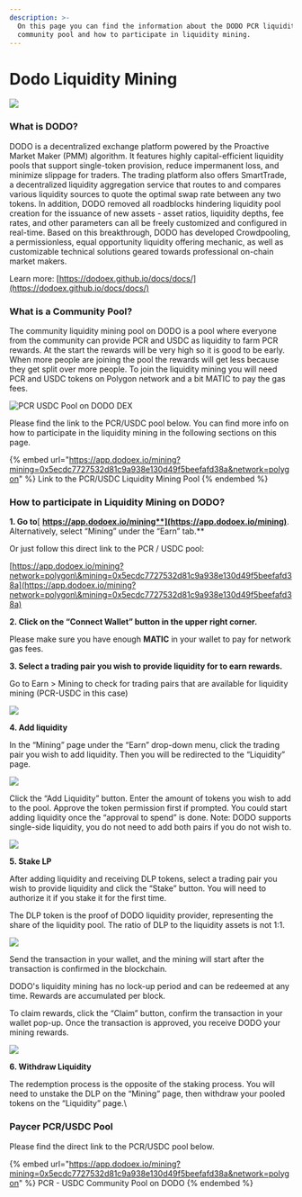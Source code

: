```yaml
---
description: >-
  On this page you can find the information about the DODO PCR liquidity mining
  community pool and how to participate in liquidity mining.
---
```


# Dodo Liquidity Mining

![](<../.gitbook/assets/dodo paycer pcr pool.png>)

### What is DODO?

DODO is a decentralized exchange platform powered by the Proactive Market Maker (PMM) algorithm. It features highly capital-efficient liquidity pools that support single-token provision, reduce impermanent loss, and minimize slippage for traders. The trading platform also offers SmartTrade, a decentralized liquidity aggregation service that routes to and compares various liquidity sources to quote the optimal swap rate between any two tokens. In addition, DODO removed all roadblocks hindering liquidity pool creation for the issuance of new assets - asset ratios, liquidity depths, fee rates, and other parameters can all be freely customized and configured in real-time. Based on this breakthrough, DODO has developed Crowdpooling, a permissionless, equal opportunity liquidity offering mechanic, as well as customizable technical solutions geared towards professional on-chain market makers.

Learn more: [https://dodoex.github.io/docs/docs/](https://dodoex.github.io/docs/docs/)

### What is a Community Pool?

The community liquidity mining pool on DODO is a pool where everyone from the community can provide PCR and USDC as liquidity to farm PCR rewards. At the start the rewards will be very high so it is good to be early. When more people are joining the pool the rewards will get less because they get split over more people. To join the liquidity mining you will need PCR and USDC tokens on Polygon network and a bit MATIC to pay the gas fees.

![PCR USDC Pool on DODO DEX](<../.gitbook/assets/PCR USDC pool.png>)

Please find the link to the PCR/USDC pool below. You can find more info on how to participate in the liquidity mining in the following sections on this page.

{% embed url="https://app.dodoex.io/mining?mining=0x5ecdc7727532d81c9a938e130d49f5beefafd38a&network=polygon" %}
Link to the PCR/USDC Liquidity Mining Pool
{% endembed %}



### How to participate in Liquidity Mining on DODO?

**1. Go to**[ **https://app.dodoex.io/mining**](https://app.dodoex.io/mining)**. Alternatively, select “Mining” under the “Earn” tab.**

Or just follow this direct link to the PCR / USDC pool:

[https://app.dodoex.io/mining?network=polygon\&mining=0x5ecdc7727532d81c9a938e130d49f5beefafd38a](https://app.dodoex.io/mining?network=polygon\&mining=0x5ecdc7727532d81c9a938e130d49f5beefafd38a)

**2. Click on the “Connect Wallet” button in the upper right corner.**

Please make sure you have enough **MATIC** in your wallet to pay for network gas fees.

**3. Select a trading pair you wish to provide liquidity for to earn rewards.**

Go to Earn > Mining to check for trading pairs that are available for liquidity mining (PCR-USDC in this case)

![](../.gitbook/assets/mceclip0.png)

**4. Add liquidity**

In the “Mining” page under the “Earn” drop-down menu, click the trading pair you wish to add liquidity. Then you will be redirected to the “Liquidity” page.

![](../.gitbook/assets/mceclip1.png)

Click the “Add Liquidity” button. Enter the amount of tokens you wish to add to the pool. Approve the token permission first if prompted. You could start adding liquidity once the “approval to spend” is done. Note: DODO supports single-side liquidity, you do not need to add both pairs if you do not wish to.

![](../.gitbook/assets/mceclip2.png)

**5. Stake LP**

After adding liquidity and receiving DLP tokens, select a trading pair you wish to provide liquidity and click the “Stake” button. You will need to authorize it if you stake it for the first time.

The DLP token is the proof of DODO liquidity provider, representing the share of the liquidity pool. The ratio of DLP to the liquidity assets is not 1:1.

![](../.gitbook/assets/mceclip3.png)

Send the transaction in your wallet, and the mining will start after the transaction is confirmed in the blockchain.

DODO's liquidity mining has no lock-up period and can be redeemed at any time. Rewards are accumulated per block.

To claim rewards, click the “Claim” button, confirm the transaction in your wallet pop-up. Once the transaction is approved, you receive DODO your mining rewards.

![](../.gitbook/assets/mceclip4.png)

**6. Withdraw Liquidity**

The redemption process is the opposite of the staking process. You will need to unstake the DLP on the “Mining” page, then withdraw your pooled tokens on the “Liquidity” page.\


### Paycer PCR/USDC Pool

Please find the direct link to the PCR/USDC pool below.&#x20;

{% embed url="https://app.dodoex.io/mining?mining=0x5ecdc7727532d81c9a938e130d49f5beefafd38a&network=polygon" %}
PCR - USDC Community Pool on DODO
{% endembed %}
